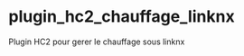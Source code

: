 plugin_hc2_chauffage_linknx
===========================

Plugin HC2 pour gerer le chauffage sous linknx
